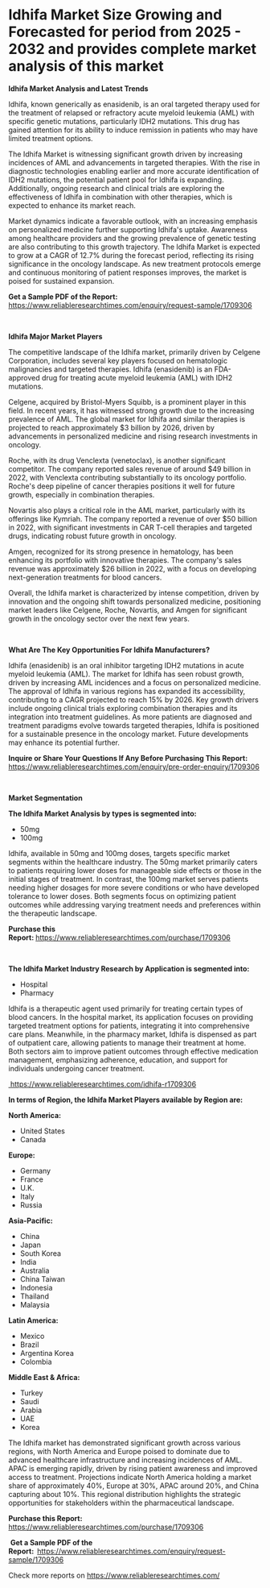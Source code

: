 <p><h1>Idhifa Market Size Growing and Forecasted for period from 2025 - 2032 and provides complete market analysis of this market</h1></p><p><strong>Idhifa Market Analysis and Latest Trends</strong></p>
<p><p>Idhifa, known generically as enasidenib, is an oral targeted therapy used for the treatment of relapsed or refractory acute myeloid leukemia (AML) with specific genetic mutations, particularly IDH2 mutations. This drug has gained attention for its ability to induce remission in patients who may have limited treatment options. </p><p>The Idhifa Market is witnessing significant growth driven by increasing incidences of AML and advancements in targeted therapies. With the rise in diagnostic technologies enabling earlier and more accurate identification of IDH2 mutations, the potential patient pool for Idhifa is expanding. Additionally, ongoing research and clinical trials are exploring the effectiveness of Idhifa in combination with other therapies, which is expected to enhance its market reach.</p><p>Market dynamics indicate a favorable outlook, with an increasing emphasis on personalized medicine further supporting Idhifa's uptake. Awareness among healthcare providers and the growing prevalence of genetic testing are also contributing to this growth trajectory. The Idhifa Market is expected to grow at a CAGR of 12.7% during the forecast period, reflecting its rising significance in the oncology landscape. As new treatment protocols emerge and continuous monitoring of patient responses improves, the market is poised for sustained expansion.</p></p>
<p><strong>Get a Sample PDF of the Report:&nbsp;</strong> <a href="https://www.reliableresearchtimes.com/enquiry/request-sample/1709306?utm_campaign=3047&utm_medium=2&utm_source=Github&utm_content=ia&utm_term=08032025&utm_id=idhifa">https://www.reliableresearchtimes.com/enquiry/request-sample/1709306</a></p>
<p>&nbsp;</p>
<p><strong>Idhifa Major Market Players</strong></p>
<p><p>The competitive landscape of the Idhifa market, primarily driven by Celgene Corporation, includes several key players focused on hematologic malignancies and targeted therapies. Idhifa (enasidenib) is an FDA-approved drug for treating acute myeloid leukemia (AML) with IDH2 mutations. </p><p>Celgene, acquired by Bristol-Myers Squibb, is a prominent player in this field. In recent years, it has witnessed strong growth due to the increasing prevalence of AML. The global market for Idhifa and similar therapies is projected to reach approximately $3 billion by 2026, driven by advancements in personalized medicine and rising research investments in oncology.</p><p>Roche, with its drug Venclexta (venetoclax), is another significant competitor. The company reported sales revenue of around $49 billion in 2022, with Venclexta contributing substantially to its oncology portfolio. Roche's deep pipeline of cancer therapies positions it well for future growth, especially in combination therapies.</p><p>Novartis also plays a critical role in the AML market, particularly with its offerings like Kymriah. The company reported a revenue of over $50 billion in 2022, with significant investments in CAR T-cell therapies and targeted drugs, indicating robust future growth in oncology.</p><p>Amgen, recognized for its strong presence in hematology, has been enhancing its portfolio with innovative therapies. The company's sales revenue was approximately $26 billion in 2022, with a focus on developing next-generation treatments for blood cancers.</p><p>Overall, the Idhifa market is characterized by intense competition, driven by innovation and the ongoing shift towards personalized medicine, positioning market leaders like Celgene, Roche, Novartis, and Amgen for significant growth in the oncology sector over the next few years.</p></p>
<p>&nbsp;</p>
<p><strong>What Are The Key Opportunities For Idhifa Manufacturers?</strong></p>
<p><p>Idhifa (enasidenib) is an oral inhibitor targeting IDH2 mutations in acute myeloid leukemia (AML). The market for Idhifa has seen robust growth, driven by increasing AML incidences and a focus on personalized medicine. The approval of Idhifa in various regions has expanded its accessibility, contributing to a CAGR projected to reach 15% by 2026. Key growth drivers include ongoing clinical trials exploring combination therapies and its integration into treatment guidelines. As more patients are diagnosed and treatment paradigms evolve towards targeted therapies, Idhifa is positioned for a sustainable presence in the oncology market. Future developments may enhance its potential further.</p></p>
<p><strong>Inquire or Share Your Questions If Any Before Purchasing This Report:</strong> <a href="https://www.reliableresearchtimes.com/enquiry/pre-order-enquiry/1709306?utm_campaign=3047&utm_medium=2&utm_source=Github&utm_content=ia&utm_term=08032025&utm_id=idhifa">https://www.reliableresearchtimes.com/enquiry/pre-order-enquiry/1709306</a></p>
<p>&nbsp;</p>
<p><strong>Market Segmentation</strong></p>
<p><strong>The Idhifa Market Analysis by types is segmented into:</strong></p>
<p><ul><li>50mg</li><li>100mg</li></ul></p>
<p><p>Idhifa, available in 50mg and 100mg doses, targets specific market segments within the healthcare industry. The 50mg market primarily caters to patients requiring lower doses for manageable side effects or those in the initial stages of treatment. In contrast, the 100mg market serves patients needing higher dosages for more severe conditions or who have developed tolerance to lower doses. Both segments focus on optimizing patient outcomes while addressing varying treatment needs and preferences within the therapeutic landscape.</p></p>
<p><strong>Purchase this Report:&nbsp;</strong><a href="https://www.reliableresearchtimes.com/purchase/1709306?utm_campaign=3047&utm_medium=2&utm_source=Github&utm_content=ia&utm_term=08032025&utm_id=idhifa">https://www.reliableresearchtimes.com/purchase/1709306</a></p>
<p>&nbsp;</p>
<p><strong>The Idhifa Market Industry Research by Application is segmented into:</strong></p>
<p><ul><li>Hospital</li><li>Pharmacy</li></ul></p>
<p><p>Idhifa is a therapeutic agent used primarily for treating certain types of blood cancers. In the hospital market, its application focuses on providing targeted treatment options for patients, integrating it into comprehensive care plans. Meanwhile, in the pharmacy market, Idhifa is dispensed as part of outpatient care, allowing patients to manage their treatment at home. Both sectors aim to improve patient outcomes through effective medication management, emphasizing adherence, education, and support for individuals undergoing cancer treatment.</p></p>
<p><a href="https://www.reliableresearchtimes.com/idhifa-r1709306?utm_campaign=3047&utm_medium=2&utm_source=Github&utm_content=ia&utm_term=08032025&utm_id=idhifa">&nbsp;https://www.reliableresearchtimes.com/idhifa-r1709306</a></p>
<p><strong>In terms of Region, the Idhifa Market Players available by Region are:</strong></p>
<p>
    <p> <strong> North America: </strong>
        <ul>
            <li>United States</li>
            <li>Canada</li>
        </ul>
        </p> 
    <p> <strong> Europe: </strong>
        <ul>
            <li>Germany</li>
            <li>France</li>
            <li>U.K.</li>
            <li>Italy</li>
            <li>Russia</li>
        </ul>
        </p> 
    <p> <strong> Asia-Pacific: </strong>
        <ul>
            <li>China</li>
            <li>Japan</li>
            <li>South Korea</li>
            <li>India</li>
            <li>Australia</li>
            <li>China Taiwan</li>
            <li>Indonesia</li>
            <li>Thailand</li>
            <li>Malaysia</li>
        </ul>
        </p> 
    <p> <strong> Latin America: </strong>
        <ul>
            <li>Mexico</li>
            <li>Brazil</li>
            <li>Argentina Korea</li>
            <li>Colombia</li>
        </ul>
        </p> 
    <p> <strong> Middle East & Africa: </strong>
        <ul>
            <li>Turkey</li>
            <li>Saudi</li>
            <li>Arabia</li>
            <li>UAE</li>
            <li>Korea</li>
        </ul>
    </p>
    </p>
<p><p>The Idhifa market has demonstrated significant growth across various regions, with North America and Europe poised to dominate due to advanced healthcare infrastructure and increasing incidences of AML. APAC is emerging rapidly, driven by rising patient awareness and improved access to treatment. Projections indicate North America holding a market share of approximately 40%, Europe at 30%, APAC around 20%, and China capturing about 10%. This regional distribution highlights the strategic opportunities for stakeholders within the pharmaceutical landscape.</p></p>
<p><strong>Purchase this Report: </strong><a href="https://www.reliableresearchtimes.com/purchase/1709306?utm_campaign=3047&utm_medium=2&utm_source=Github&utm_content=ia&utm_term=08032025&utm_id=idhifa">https://www.reliableresearchtimes.com/purchase/1709306</a></p>
<p>&nbsp;<strong>Get a Sample PDF of the Report:&nbsp;&nbsp;</strong><a href="https://www.reliableresearchtimes.com/enquiry/request-sample/1709306?utm_campaign=3047&utm_medium=2&utm_source=Github&utm_content=ia&utm_term=08032025&utm_id=idhifa">https://www.reliableresearchtimes.com/enquiry/request-sample/1709306</a></p>
<p><strong></strong></p>
<p>Check more reports on <a href="https://www.reliableresearchtimes.com/?utm_campaign=3047&utm_medium=2&utm_source=Github&utm_content=ia&utm_term=08032025&utm_id=idhifa">https://www.reliableresearchtimes.com/</a></p>